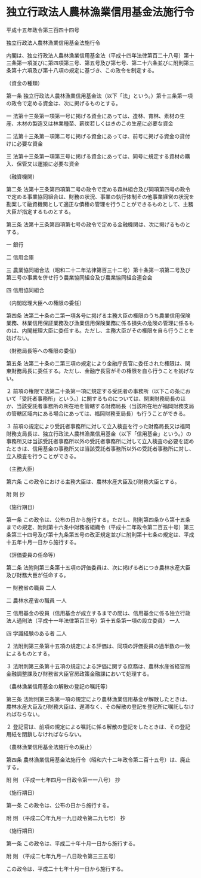 # 独立行政法人農林漁業信用基金法施行令

平成十五年政令第三百四十四号

独立行政法人農林漁業信用基金法施行令

内閣は、独立行政法人農林漁業信用基金法（平成十四年法律第百二十八号）第十三条第一項並びに第四項第三号、第五号及び第七号、第二十六条並びに附則第三条第十六項及び第十八項の規定に基づき、この政令を制定する。

（資金の種類）

第一条 独立行政法人農林漁業信用基金法（以下「法」という。）第十三条第一項の政令で定める資金は、次に掲げるものとする。

一 法第十三条第一項第一号に掲げる資金にあっては、造林、育林、素材の生産、木材の製造又は林業種苗、薪炭若しくはきのこの生産に必要な資金

二 法第十三条第一項第二号に掲げる資金にあっては、前号に掲げる資金の貸付けに必要な資金

三 法第十三条第一項第三号に掲げる資金にあっては、同号に規定する資材の購入、保管又は運搬に必要な資金

（融資機関）

第二条 法第十三条第四項第二号の政令で定める森林組合及び同項第四号の政令で定める事業協同組合は、財務の状況、事業の執行体制その他事業経営の状況を勘案して融資機関として適正な債権の管理を行うことができるものとして、主務大臣が指定するものとする。

第三条 法第十三条第四項第七号の政令で定める金融機関は、次に掲げるものとする。

一 銀行

二 信用金庫

三 農業協同組合法（昭和二十二年法律第百三十二号）第十条第一項第二号及び第三号の事業を併せ行う農業協同組合及び農業協同組合連合会

四 信用協同組合

（内閣総理大臣への権限の委任）

第四条 法第二十条の二第一項各号に掲げる主務大臣の権限のうち農業信用保険業務、林業信用保証業務及び漁業信用保険業務に係る損失の危険の管理に係るものは、内閣総理大臣に委任する。ただし、主務大臣がその権限を自ら行うことを妨げない。

（財務局長等への権限の委任）

第五条 法第二十条の二第三項の規定により金融庁長官に委任された権限は、関東財務局長に委任する。ただし、金融庁長官がその権限を自ら行うことを妨げない。

２ 前項の権限で法第二十条第一項に規定する受託者の事務所（以下この条において「受託者事務所」という。）に関するものについては、関東財務局長のほか、当該受託者事務所の所在地を管轄する財務局長（当該所在地が福岡財務支局の管轄区域内にある場合にあっては、福岡財務支局長）も行うことができる。

３ 前項の規定により受託者事務所に対して立入検査を行った財務局長又は福岡財務支局長は、独立行政法人農林漁業信用基金（以下「信用基金」という。）の事務所又は当該受託者事務所以外の受託者事務所に対して立入検査の必要を認めたときは、信用基金の事務所又は当該受託者事務所以外の受託者事務所に対し、立入検査を行うことができる。

（主務大臣）

第六条 この政令における主務大臣は、農林水産大臣及び財務大臣とする。

附 則 抄

（施行期日）

第一条 この政令は、公布の日から施行する。ただし、附則第四条から第十五条までの規定、附則第十六条中財務省組織令（平成十二年政令第二百五十号）第三条第三十四号及び第十九条第五号の改正規定並びに附則第十七条の規定は、平成十五年十月一日から施行する。

（評価委員の任命等）

第二条 法附則第三条第十五項の評価委員は、次に掲げる者につき農林水産大臣及び財務大臣が任命する。

一 財務省の職員 二人

二 農林水産省の職員 一人

三 信用基金の役員（信用基金が成立するまでの間は、信用基金に係る独立行政法人通則法（平成十一年法律第百三号）第十五条第一項の設立委員） 一人

四 学識経験のある者 二人

２ 法附則第三条第十五項の規定による評価は、同項の評価委員の過半数の一致によるものとする。

３ 法附則第三条第十五項の規定による評価に関する庶務は、農林水産省経営局金融調整課及び財務省大臣官房政策金融課において処理する。

（農林漁業信用基金の解散の登記の嘱託等）

第三条 法附則第三条第一項の規定により農林漁業信用基金が解散したときは、農林水産大臣及び財務大臣は、遅滞なく、その解散の登記を登記所に嘱託しなければならない。

２ 登記官は、前項の規定による嘱託に係る解散の登記をしたときは、その登記用紙を閉鎖しなければならない。

（農林漁業信用基金法施行令の廃止）

第四条 農林漁業信用基金法施行令（昭和六十二年政令第二百十五号）は、廃止する。

附 則 （平成一七年四月一日政令第一一八号） 抄

（施行期日）

第一条 この政令は、公布の日から施行する。

附 則 （平成二〇年九月一九日政令第二九七号） 抄

（施行期日）

第一条 この政令は、平成二十年十月一日から施行する。

附 則 （平成二七年九月一八日政令第三三五号）

この政令は、平成二十七年十月一日から施行する。
